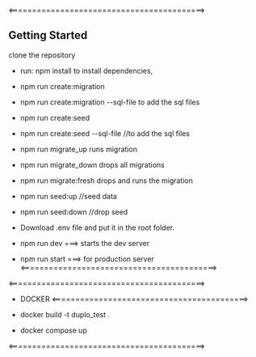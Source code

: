 <==========================================>
## Getting Started

clone the repository

- run: npm install to install dependencies, 

- npm run create:migration <migration-table-name>

- npm run create:migration <migration-table-name> --sql-file to add the sql files

- npm run create:seed <seed-file-name>

- npm run create:seed <seed-file-name> --sql-file //to add the sql files

- npm run migrate_up runs migration

- npm run migrate_down drops all migrations

- npm run migrate:fresh drops and runs the migration

- npm run seed:up //seed data

- npm run seed:down //drop seed

- Download .env file and put it in the root folder.

- npm run dev ===> starts the dev server

- npm run start ===> for production server
<==========================================>

<==========================================>
- DOCKER
<==========================================>

- docker build -t duplo_test .

- docker compose up


<==========================================>
